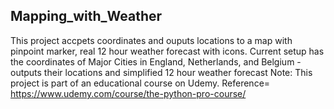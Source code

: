 ## Mapping_with_Weather

This project accpets coordinates and ouputs locations to a map with pinpoint marker, real 12 hour weather forecast with icons.
Current setup has the coordinates of Major Cities in England, Netherlands, and Belgium - outputs their locations and simplified 12 hour weather forecast
Note: This project is part of an educational course on Udemy. Reference= https://www.udemy.com/course/the-python-pro-course/

